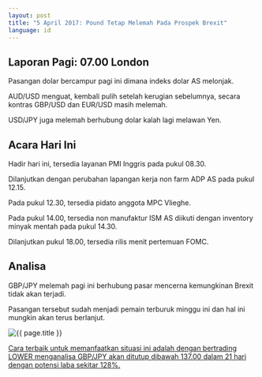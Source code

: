 ```yaml
---
layout: post
title: "5 April 2017: Pound Tetap Melemah Pada Prospek Brexit"
language: id
---
```

## Laporan Pagi: 07.00 London

Pasangan dolar bercampur pagi ini dimana indeks dolar AS melonjak. 

AUD/USD menguat, kembali pulih setelah kerugian sebelumnya, secara kontras GBP/USD dan EUR/USD masih melemah.

USD/JPY juga melemah berhubung dolar kalah lagi melawan Yen.

## Acara Hari Ini

Hadir hari ini, tersedia layanan PMI Inggris pada pukul 08.30.

Dilanjutkan dengan perubahan lapangan kerja non farm ADP AS pada pukul 12.15.

Pada pukul 12.30, tersedia pidato anggota MPC Vlieghe.

Pada pukul 14.00, tersedia non manufaktur ISM AS diikuti dengan inventory minyak mentah pada pukul 14.30.

Dilanjutkan pukul 18.00, tersedia rilis menit pertemuan FOMC.

## Analisa

GBP/JPY melemah pagi ini berhubung pasar mencerna kemungkinan Brexit tidak akan terjadi.

Pasangan tersebut sudah menjadi pemain terburuk minggu ini dan hal ini mungkin akan terus berlanjut.

<img src="{{ site.url }}/images/05-apr-17-id.png" alt="{{ page.title }}" title="{{ page.title }}">

<a href="%LINK%%?currency=USD& market=forex&underlying=frxGBPJPY&formname=higherlower&duration_amount=21&duration_units=d&amount=10&amount_type=payout&expiry_type=duration&barrier=137" target="_blank">Cara terbaik untuk memanfaatkan situasi ini adalah dengan bertrading LOWER menganalisa GBP/JPY akan ditutup dibawah 137.00 dalam 21 hari dengan potensi laba sekitar 128%.</a>